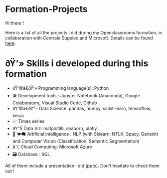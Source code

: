 # Formation-Projects
 
Hi there ! 

Here is a list of all the projects i did during my Openclassrooms formation, in collaboration with Centrale Supelec and Microsoft. Details can be found [here](https://openclassrooms.com/fr/paths/188-ingenieur-ia).

# ðŸ’» Skills i developed during this formation  

- ðŸ‘©â€ðŸ’» Programming language(s): Python
- :hammer_and_wrench: Development tools : Jupyter Notebook (Anaconda), Google Colaboratory, Visual Studio Code, Github
- ðŸ‘©â€ðŸ”¬ Data Science: pandas, numpy, scikit-learn, tensorflow, keras
- :chart_with_upwards_trend:	Times series 
- ðŸ“Š Data Viz: matplotlib, seaborn, plotly
- :speech_balloon: :eye_speech_bubble: Artificial intelligence : NLP (with Sklearn, NTLK, Spacy, Gensim) and Computer Vision (Classification, Semantic Segmentation)
- â˜ï¸ Cloud Computing: Microsoft Azure
- :card_file_box: Database : SQL


All of them include a presentation i did (pptx). Don't hesitate to check them out !
